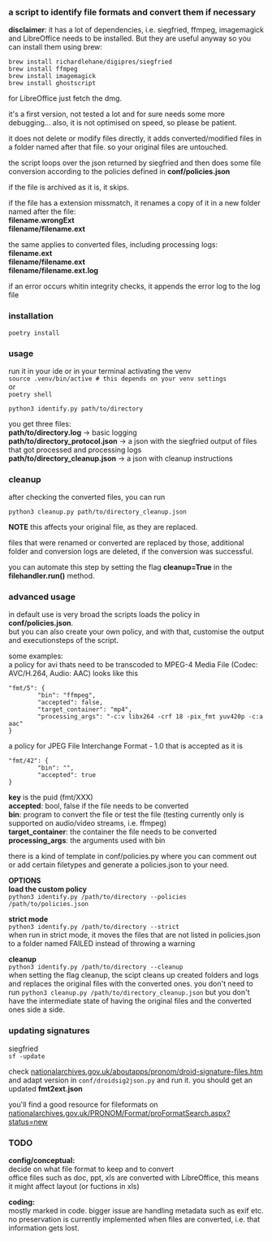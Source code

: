 ### a script to identify file formats and convert them if necessary

**disclaimer**: it has a lot of dependencies, i.e. siegfried, ffmpeg, imagemagick and LibreOffice needs to be installed.
But they are useful anyway so you can install them using brew:
```
brew install richardlehane/digipres/siegfried
brew install ffmpeg
brew install imagemagick
brew install ghostscript
```
for LibreOffice just fetch the dmg.<br>

it's a first version, not tested a lot and for sure needs some more debugging... also, it is not optimised on speed, so please be patient.

it does not delete or modify files directly, it adds converted/modified files in a folder named after that file. so your original files are untouched.

the script loops over the json returned by siegfried and then does some file conversion according to the policies defined
in **conf/policies.json**

if the file is archived as it is, it skips.

if the file has a extension missmatch, it renames a copy of it in a new folder named after the file:\
**filename.wrongExt<br>
filename/filename.ext**

the same applies to converted files, including processing logs:\
**filename.ext<br>
filename/filename.ext<br>
filename/filename.ext.log**

if an error occurs whitin integrity checks, it appends the error log to the log file


### installation

```poetry install```

### usage

run it in your ide or in your terminal
activating the venv<br>
```source .venv/bin/active # this depends on your venv settings```
<br>or<br>
```poetry shell```
```
python3 identify.py path/to/directory
```

you get three files:<br>
**path/to/directory.log**  -> basic logging<br>
**path/to/directory_protocol.json** -> a json with the siegfried output of files that got processed and processing logs<br>
**path/to/directory_cleanup.json** -> a json with cleanup instructions

### cleanup

after checking the converted files, you can run<br>
```
python3 cleanup.py path/to/directory_cleanup.json
```

**NOTE** this affects your original file, as they are replaced.

files that were renamed or converted are replaced by those, additional folder and conversion logs are deleted,
if the conversion was successful.

you can automate this step by setting the flag **cleanup=True** in the **filehandler.run()** method.


### advanced usage

in default use is very broad the scripts loads the policy in **conf/policies.json**.<br>
but you can also create your own policy, and with that, customise the output and executionsteps of the script.

some examples:<br>
a policy for avi thats need to be transcoded to MPEG-4 Media File (Codec: AVC/H.264, Audio: AAC) looks like this
```
"fmt/5": {
        "bin": "ffmpeg",
        "accepted": false,
        "target_container": "mp4",
        "processing_args": "-c:v libx264 -crf 18 -pix_fmt yuv420p -c:a aac"
}
```
a policy for JPEG File Interchange Format - 1.0 that is accepted as it is
```
"fmt/42": {
        "bin": "",
        "accepted": true
}
```
**key** is the puid (fmt/XXX)<br>
**accepted**: bool, false if the file needs to be converted<br>
**bin**: program to convert the file or test the file (testing currently only is supported on audio/video streams, i.e. ffmpeg)<br>
**target_container**: the container the file needs to be converted<br>
**processing_args**: the arguments used with bin

there is a kind of template in conf/policies.py where you can comment out or add certain filetypes 
and generate a policies.json to your need.

**OPTIONS**<br>
**load the custom policy**<br>
```python3 identify.py /path/to/directory --policies /path/to/policies.json```

**strict mode**<br>
```python3 identify.py /path/to/directory --strict```<br>
when run in strict mode, it moves the files that are not listed in policies.json to a folder named FAILED instead of throwing a warning

**cleanup**<br>
```python3 identify.py /path/to/directory --cleanup```<br>
when setting the flag cleanup, the scipt cleans up created folders and logs and replaces the original files 
with the converted ones. you don't need to run ```python3 cleanup.py /path/to/directory_cleanup.json``` but you don't have
the intermediate state of having the original files and the converted ones side a side.


### updating signatures

siegfried<br>
```sf -update```

check [nationalarchives.gov.uk/aboutapps/pronom/droid-signature-files.htm](nationalarchives.gov.uk/aboutapps/pronom/droid-signature-files.htm)
and adapt version in ```conf/droidsig2json.py``` and run it. you should get an updated **fmt2ext.json**

you'll find a good resource for fileformats on<br>
[nationalarchives.gov.uk/PRONOM/Format/proFormatSearch.aspx?status=new](nationalarchives.gov.uk/PRONOM/Format/proFormatSearch.aspx?status=new)


### TODO

**config/conceptual:**\
decide on what file format to keep and to convert<br>
office files such as doc, ppt, xls are converted with LibreOffice, this means it might affect layout 
(or fuctions in xls)

**coding:**\
mostly marked in code. bigger issue are handling metadata such as exif etc. no preservation is currently implemented
when files are converted, i.e. that information gets lost.
